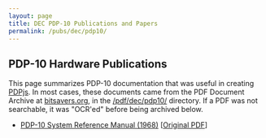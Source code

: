 ```yaml
---
layout: page
title: DEC PDP-10 Publications and Papers
permalink: /pubs/dec/pdp10/
---
```


PDP-10 Hardware Publications
---

This page summarizes PDP-10 documentation that was useful in creating [PDPjs](/docs/pdpjs/).  In most cases,
these documents came from the PDF Document Archive at [bitsavers.org](http://bitsavers.org),  in the [/pdf/dec/pdp10/](http://bitsavers.org/pdf/dec/pdp10/)
directory.  If a PDF was not searchable, it was "OCR'ed" before being archived below. 

- [PDP-10 System Reference Manual (1968)](http://archive.pcjs.org/pubs/dec/pdp10/ka10/DEC-10-HGAA-D_PDP-10_System_Reference_Manual_May1968.pdf) [[Original PDF](http://bitsavers.trailing-edge.com/pdf/dec/pdp10/KA10/DEC-10-HGAA-D_PDP-10_System_Reference_Manual_May1968.pdf)]
